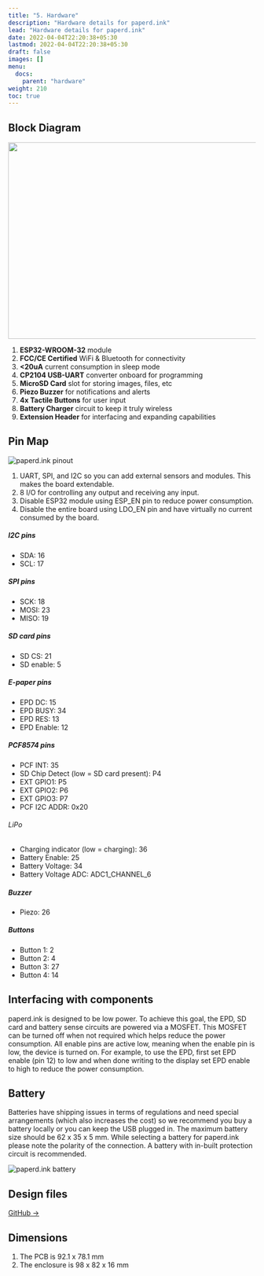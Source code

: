```yaml
---
title: "5. Hardware"
description: "Hardware details for paperd.ink"
lead: "Hardware details for paperd.ink"
date: 2022-04-04T22:20:38+05:30
lastmod: 2022-04-04T22:20:38+05:30
draft: false
images: []
menu:
  docs:
    parent: "hardware"
weight: 210
toc: true
---
```

## Block Diagram
<img src="/images/paperd.ink_labels_2.png" width="600" height="400">



1. **ESP32-WROOM-32** module
2. **FCC/CE Certified** WiFi & Bluetooth for connectivity
3. **<20uA** current consumption in sleep mode
4. **CP2104 USB-UART** converter onboard for programming
5. **MicroSD Card** slot for storing images, files, etc
6. **Piezo Buzzer** for notifications and alerts
7. **4x Tactile Buttons** for user input
8. **Battery Charger** circuit to keep it truly wireless
9. **Extension Header** for interfacing and expanding capabilities

## Pin Map
![paperd.ink pinout](/images/paperd.ink_pinout.png)


1. UART, SPI, and I2C so you can add external sensors and modules. This makes the board extendable.
2. 8 I/O for controlling any output and receiving any input.
3. Disable ESP32 module using ESP_EN pin to reduce power consumption.
4. Disable the entire board using LDO_EN pin and have virtually no current consumed by the board.

##### I2C pins
- SDA: 16
- SCL: 17

##### SPI pins
- SCK: 18
- MOSI: 23
- MISO: 19

##### SD card pins
- SD CS: 21
- SD enable: 5

##### E-paper pins
- EPD DC: 15
- EPD BUSY: 34
- EPD RES: 13
- EPD Enable: 12

##### PCF8574 pins
- PCF INT: 35
- SD Chip Detect (low = SD card present): P4
- EXT GPIO1: P5
- EXT GPIO2: P6
- EXT GPIO3: P7
- PCF I2C ADDR: 0x20

###### LiPo
- Charging indicator (low = charging): 36
- Battery Enable: 25
- Battery Voltage: 34
- Battery Voltage ADC: ADC1_CHANNEL_6

##### Buzzer
- Piezo: 26

##### Buttons
- Button 1: 2
- Button 2: 4
- Button 3: 27
- Button 4: 14

## Interfacing with components
paperd.ink is designed to be low power. To achieve this goal, the EPD, SD card and battery sense circuits are powered via a MOSFET.
This MOSFET can be turned off when not required which helps reduce the power consumption. All enable pins are active low, meaning when
the enable pin is low, the device is turned on. For example, to use the EPD, first set EPD enable (pin 12) to low and when done writing
to the display set EPD enable to high to reduce the power consumption.

## Battery

Batteries have shipping issues in terms of regulations and need special arrangements
(which also increases the cost) so we recommend you buy a battery locally or you can keep the USB plugged in.
The maximum battery size should be 62 x 35 x 5 mm.
While selecting a battery for paperd.ink please note the polarity of the connection.
A battery with in-built protection circuit is recommended.

![paperd.ink battery](/images/battery_connector.png)


## Design files
[GitHub →](https://github.com/paperdink/paperd.ink_hw)

## Dimensions
1. The PCB is 92.1 x 78.1 mm
2. The enclosure is 98 x 82 x 16 mm

